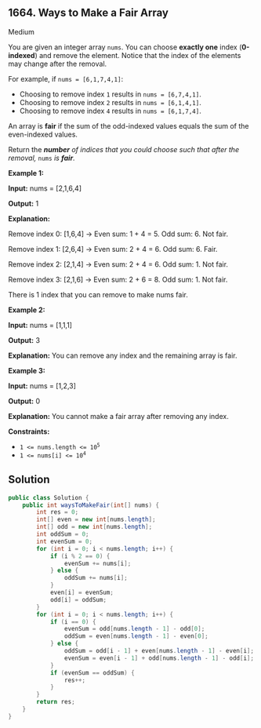 ## 1664\. Ways to Make a Fair Array

Medium

You are given an integer array `nums`. You can choose **exactly one** index (**0-indexed**) and remove the element. Notice that the index of the elements may change after the removal.

For example, if `nums = [6,1,7,4,1]`:

*   Choosing to remove index `1` results in `nums = [6,7,4,1]`.
*   Choosing to remove index `2` results in `nums = [6,1,4,1]`.
*   Choosing to remove index `4` results in `nums = [6,1,7,4]`.

An array is **fair** if the sum of the odd-indexed values equals the sum of the even-indexed values.

Return the _**number** of indices that you could choose such that after the removal,_ `nums` _is **fair**._

**Example 1:**

**Input:** nums = [2,1,6,4]

**Output:** 1

**Explanation:**

Remove index 0: [1,6,4] -> Even sum: 1 + 4 = 5. Odd sum: 6. Not fair.

Remove index 1: [2,6,4] -> Even sum: 2 + 4 = 6. Odd sum: 6. Fair.

Remove index 2: [2,1,4] -> Even sum: 2 + 4 = 6. Odd sum: 1. Not fair.

Remove index 3: [2,1,6] -> Even sum: 2 + 6 = 8. Odd sum: 1. Not fair.

There is 1 index that you can remove to make nums fair.

**Example 2:**

**Input:** nums = [1,1,1]

**Output:** 3

**Explanation:** You can remove any index and the remaining array is fair.

**Example 3:**

**Input:** nums = [1,2,3]

**Output:** 0

**Explanation:** You cannot make a fair array after removing any index.

**Constraints:**

*   <code>1 <= nums.length <= 10<sup>5</sup></code>
*   <code>1 <= nums[i] <= 10<sup>4</sup></code>

## Solution

```java
public class Solution {
    public int waysToMakeFair(int[] nums) {
        int res = 0;
        int[] even = new int[nums.length];
        int[] odd = new int[nums.length];
        int oddSum = 0;
        int evenSum = 0;
        for (int i = 0; i < nums.length; i++) {
            if (i % 2 == 0) {
                evenSum += nums[i];
            } else {
                oddSum += nums[i];
            }
            even[i] = evenSum;
            odd[i] = oddSum;
        }
        for (int i = 0; i < nums.length; i++) {
            if (i == 0) {
                evenSum = odd[nums.length - 1] - odd[0];
                oddSum = even[nums.length - 1] - even[0];
            } else {
                oddSum = odd[i - 1] + even[nums.length - 1] - even[i];
                evenSum = even[i - 1] + odd[nums.length - 1] - odd[i];
            }
            if (evenSum == oddSum) {
                res++;
            }
        }
        return res;
    }
}
```